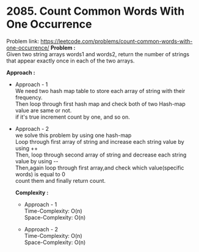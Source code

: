 # 2085. Count Common Words With One Occurrence

Problem link: https://leetcode.com/problems/count-common-words-with-one-occurrence/
**Problem :**<br>
Given two string arrays words1 and words2, return the number of strings that appear exactly once in each of the two arrays.<br>

**Approach :**<br>

- Approach - 1 <br>
  We need two hash map table to store each array of string with their frequency.<br>
  Then loop through first hash map and check both of two Hash-map value are same or not.<br>
  if it's true increment count by one, and so on.<br>

- Approach - 2 <br>
  we solve this problem by using one hash-map<br>
  Loop through first array of string and increase each string value by using ++<br>
  Then, loop through second array of string and decrease each string value by using --<br>
  Then,again loop through first array,and check which value(specific words) is equal to 0<br>
  count them and finally return count.<br>

  **Complexity :**<br>

  - Approach - 1 <br>
    Time-Complexity: O(n)<br>
    Space-Complexity: O(n)<br>

  - Approach - 2<br>
    Time-Complexity: O(n)<br>
    Space-Complexity: O(n)<br>
